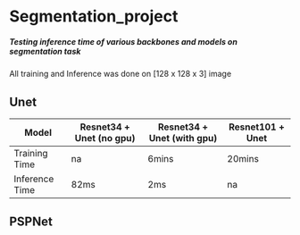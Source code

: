 # Segmentation_project

##### Testing inference time of various backbones and models on segmentation task


All training and Inference was done on [128 x 128 x 3] image

## Unet

| Model  | Resnet34 + Unet (no gpu)  | Resnet34 + Unet (with gpu)  | Resnet101 + Unet  |
| ------------- | ------------- | ------------- | ------------- | 
| Training Time |  na | 6mins    | 20mins  |
| Inference Time  | 82ms  | 2ms | na  |



## PSPNet
